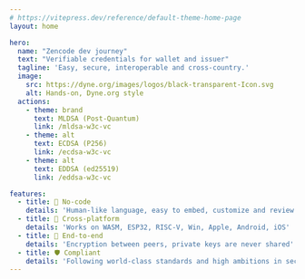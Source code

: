 ```yaml
---
# https://vitepress.dev/reference/default-theme-home-page
layout: home

hero:
  name: "Zencode dev journey"
  text: "Verifiable credentials for wallet and issuer"
  tagline: 'Easy, secure, interoperable and cross-country.'
  image:
    src: https://dyne.org/images/logos/black-transparent-Icon.svg
    alt: Hands-on, Dyne.org style
  actions:
    - theme: brand
      text: MLDSA (Post-Quantum)
      link: /mldsa-w3c-vc
    - theme: alt
      text: ECDSA (P256)
      link: /ecdsa-w3c-vc
    - theme: alt
      text: EDDSA (ed25519)
      link: /eddsa-w3c-vc

features:
  - title: 👟 No-code
    details: 'Human-like language, easy to embed, customize and review'
  - title: 🚀 Cross-platform
    details: 'Works on WASM, ESP32, RISC-V, Win, Apple, Android, iOS'
  - title: 🤝 End-to-end
    details: 'Encryption between peers, private keys are never shared'
  - title: 🛡️ Compliant
    details: 'Following world-class standards and high ambitions in security'
---
```

